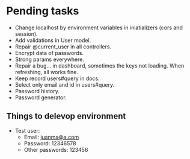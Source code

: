 # Pending tasks

- Change localhost by environment variables in iniatializers (cors and session).
- Add validations in User model.
- Repair @current_user in all controllers.
- Encrypt data of passwords.
- Strong params everywhere.
- Repair a bug... in dashboard, sometimes the keys not loading. When refreshing, all works fine.
- Keep record users#query in docs.
- Select only email and id in users#query.
- Password history.
- Password generator.

## Things to delevop environment

- Test user:
  - Email: juanma@a.com
  - Password: 12346578
  - Other passwords: 123456
